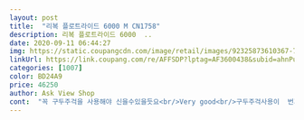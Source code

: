 ```yaml
---
layout: post 
title:  "리복 플로트라이드 6000 M CN1758" 
description: 리복 플로트라이드 6000  ..
date: 2020-09-11 06:44:27 
img: https://static.coupangcdn.com/image/retail/images/92325873610367-74d1bbae-a372-4802-bf2f-eb98e1174136.jpg 
linkUrl: https://link.coupang.com/re/AFFSDP?lptag=AF3600438&subid=ahnPublicAsk&pageKey=1734433084&itemId=2952628807&vendorItemId=70941145765&traceid=V0-113-2a8f32c23c41d846 
categories: [1007] 
color: BD24A9 
price: 46250 
author: Ask View Shop 
cont:  "꼭 구두주걱을 사용해야 신을수있을듯요<br/>Very good<br/>구두주걱사용이  번거로운분들은<br/>그래도 목이 많이 올라오는신발이라서 헐떡이거나하진 않을거구요<br/>끈은 그냥 장식이지 조절이 별의미는없어보여요<br/>니트운동화네요 일반 운동화와 달리 아쿠아 슈즈처럼되어 있고<br/>디자인 예쁘구요(울집남자가 한눈에 반한신발)<br/>발등이 높거나 발볼이 넓거나<br/>발바닥쪽 쿠션 좋은편이구요<br/>불편해하실듯<br/>신축성 통풍성 좋고 가볍습니다.<br/> 비 오는날 제외하고 평상시 편하게 신고 다니기 좋네요<br/>엄청 가벼워요<br/>울집 남자는 발등이 높게 덥히는신발을 선호하고<br/>울집남자 넉넉하게 270신는데 꽉낀다고하네요<br/>착화감 좋아요<br/>한치수 크게사셔도 좋을듯해요<br/>항상 구두주걱을 사용해서 신기때문에 불편해하진않지만<br/>" 
---
```

